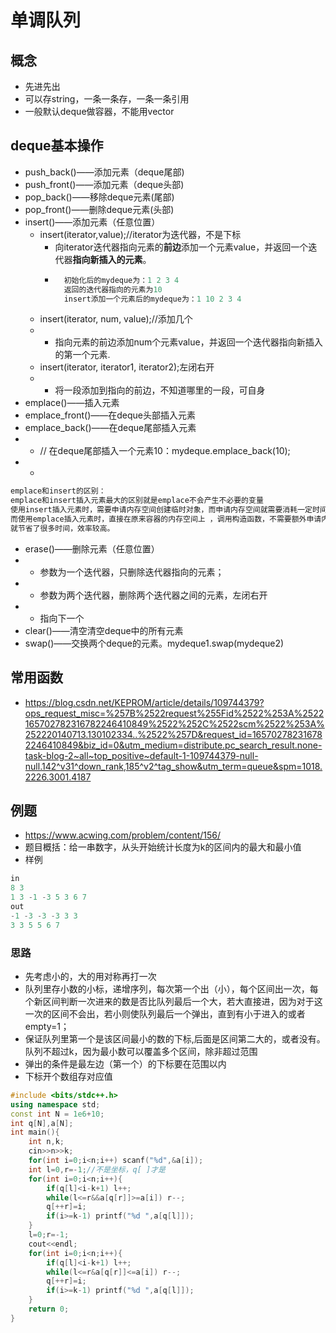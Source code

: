 # 单调队列
## 概念
* 先进先出
* 可以存string，一条一条存，一条一条引用
* 一般默认deque做容器，不能用vector
## deque基本操作

* push_back()——添加元素（deque尾部)
* push_front()——添加元素（deque头部)
* pop_back()——移除deque元素(尾部)
* pop_front()——删除deque元素(头部)
* insert()——添加元素（任意位置）
  - insert(iterator,value);//iterator为迭代器，不是下标
    - 向iterator迭代器指向元素的**前边**添加一个元素value，并返回一个迭代器**指向新插入的元素**。
    * ```c++
        初始化后的mydeque为：1 2 3 4
        返回的迭代器指向的元素为10
        insert添加一个元素后的mydeque为：1 10 2 3 4
      ```
  - insert(iterator, num, value);//添加几个
  * * 指向元素的前边添加num个元素value，并返回一个迭代器指向新插入的第一个元素.
  - insert(iterator, iterator1, iterator2);左闭右开
  * * 将一段添加到指向的前边，不知道哪里的一段，可自身
* emplace()——插入元素
* emplace_front()——在deque头部插入元素 
* emplace_back()——在deque尾部插入元素
* * // 在deque尾部插入一个元素10：mydeque.emplace_back(10);
* * 
```c++
emplace和insert的区别：
emplace和insert插入元素最大的区别就是emplace不会产生不必要的变量
使用insert插入元素时，需要申请内存空间创建临时对象，而申请内存空间就需要消耗一定时间；
而使用emplace插入元素时，直接在原来容器的内存空间上 ，调用构造函数，不需要额外申请内存空间，
就节省了很多时间，效率较高。
```
* erase()——删除元素（任意位置） 
* * 参数为一个迭代器，只删除迭代器指向的元素；
* * 参数为两个迭代器，删除两个迭代器之间的元素，左闭右开
* * 指向下一个
* clear()——清空清空deque中的所有元素
* swap()——交换两个deque的元素。mydeque1.swap(mydeque2)
## 常用函数
* https://blog.csdn.net/KEPROM/article/details/109744379?ops_request_misc=%257B%2522request%255Fid%2522%253A%2522165702782316782246410849%2522%252C%2522scm%2522%253A%252220140713.130102334..%2522%257D&request_id=165702782316782246410849&biz_id=0&utm_medium=distribute.pc_search_result.none-task-blog-2~all~top_positive~default-1-109744379-null-null.142^v31^down_rank,185^v2^tag_show&utm_term=queue&spm=1018.2226.3001.4187 

## 例题
* https://www.acwing.com/problem/content/156/
* 题目概括：给一串数字，从头开始统计长度为k的区间内的最大和最小值
* 样例
```c++
in
8 3
1 3 -1 -3 5 3 6 7
out
-1 -3 -3 -3 3 3
3 3 5 5 6 7
```
### 思路
* 先考虑小的，大的用对称再打一次
* 队列里存小数的小标，递增序列，每次第一个出（小），每个区间出一次，每个新区间判断一次进来的数是否比队列最后一个大，若大直接进，因为对于这一次的区间不会出，若小则使队列最后一个弹出，直到有小于进入的或者empty=1；
* 保证队列里第一个是该区间最小的数的下标,后面是区间第二大的，或者没有。队列不超过k，因为最小数可以覆盖多个区间，除非超过范围
* 弹出的条件是最左边（第一个）的下标要在范围以内
* 下标开个数组存对应值
```c++
#include <bits/stdc++.h>
using namespace std;
const int N = 1e6+10;
int q[N],a[N];
int main(){
    int n,k;
    cin>>n>>k;
    for(int i=0;i<n;i++) scanf("%d",&a[i]);
    int l=0,r=-1;//不是坐标，q[ ]才是
    for(int i=0;i<n;i++){
        if(q[l]<i-k+1) l++;
        while(l<=r&&a[q[r]]>=a[i]) r--;
        q[++r]=i;
        if(i>=k-1) printf("%d ",a[q[l]]);
    }
    l=0;r=-1;
    cout<<endl;
    for(int i=0;i<n;i++){
        if(q[l]<i-k+1) l++;
        while(l<=r&a[q[r]]<=a[i]) r--;
        q[++r]=i;
        if(i>=k-1) printf("%d ",a[q[l]]);
    }
    return 0;
}
```
